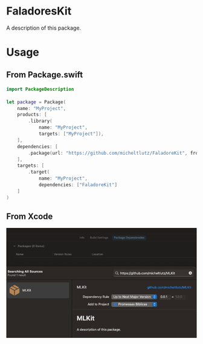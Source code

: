 # FaladoresKit

A description of this package.

# Usage

## From Package.swift

```swift
import PackageDescription

let package = Package(
    name: "MyProject",
    products: [
        .library(
            name: "MyProject",
            targets: ["MyProject"]),
    ],
    dependencies: [
        .package(url: "https://github.com/micheltlutz/FaladoreKit", from: "0.0.1")
    ],
    targets: [
        .target(
            name: "MyProject",
            dependencies: ["FaladoreKit"]
    ]
)
```

## From Xcode

![](doc/mlkit-xcode.png)
